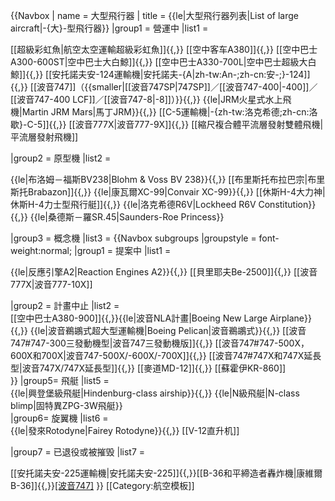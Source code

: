 {{Navbox
| name   = 大型飛行器
| title = {{le|大型飛行器列表|List of large aircraft|-{大}-型飛行器}}
|group1 = 營運中
|list1 = <div>
[[超級彩虹魚|航空太空運輸超級彩虹魚]]{{,}}
[[空中客车A380]]{{,}}
[[空中巴士A300-600ST|空中巴士大白鯨]]{{,}}
[[空中巴士A330-700L|空中巴士超級大白鯨]]{{,}}
[[安托諾夫安-124運輸機|安托諾夫-{A|zh-tw:An-;zh-cn:安-;}-124]]{{,}}
[[波音747]]（{{smaller|[[波音747SP|747SP]]／[[波音747-400|-400]]／[[波音747-400 LCF]]／[[波音747-8|-8]]）}}{{,}}
{{le|JRM火星式水上飛機|Martin JRM Mars|馬丁JRM}}{{,}}
[[C-5運輸機|-{zh-tw:洛克希德;zh-cn:洛歇}-C-5]]{{,}}
[[波音777X|波音777-9X]]{{,}}
[[縮尺複合體平流層發射雙體飛機|平流層發射飛機]]
</div>

|group2 = 原型機
|list2 = <div>
{{le|布洛姆－福斯BV238|Blohm & Voss BV 238}}{{,}}
[[布里斯托布拉巴宗|布里斯托Brabazon]]{{,}}
{{le|康瓦爾XC-99|Convair XC-99}}{{,}}
[[休斯H-4大力神|休斯H-4力士型飛行艇]]{{,}}
{{le|洛克希德R6V|Lockheed R6V Constitution}}{{,}}
{{le|桑德斯－羅SR.45|Saunders-Roe Princess}}
</div>

|group3 = 概念機
|list3 =
 {{Navbox subgroups
  |groupstyle = font-weight:normal;
  |group1 = 提案中
  |list1 = <div>
{{le|反應引擎A2|Reaction Engines A2}}{{,}} [[貝里耶夫Be-2500]]{{,}} [[波音777X|波音777-10X]]
</div>
  |group2 = 計畫中止
  |list2 = <div>
[[空中巴士A380-900]]{{,}}{{le|波音NLA計畫|Boeing New Large Airplane}}{{,}} {{le|波音鵜鶘式超大型運輸機|Boeing Pelican|波音鵜鶘式}}{{,}} [[波音747#747-300三發動機型|波音747三發動機版]]{{,}} [[波音747#747-500X，600X和700X|波音747-500X/-600X/-700X]]{{,}} [[波音747#747X和747X延長型|波音747X/747X延長型]]{{,}} [[麥道MD-12]]{{,}} [[蘇霍伊KR-860]]
</div>
 }}
|group5= 飛艇
|list5 = <div>
{{le|興登堡級飛艇|Hindenburg-class airship}}{{,}}
{{le|N級飛艇|N-class blimp|固特異ZPG-3W飛艇}}
</div>
|group6= 旋翼機
|list6 = <div>
{{le|發來Rotodyne|Fairey Rotodyne}}{{,}}
[[V-12直升机]]
</div>

|group7 = 已退役或被摧毁
|list7 = <div>
[[安托諾夫安-225運輸機|安托諾夫安-225]]{{,}}[[B-36和平締造者轟炸機|康維爾B-36]]{{,}}[[波音747]]([[航天飞机运输飞机|航天飞机运输飞机]])
}}<noinclude>
[[Category:航空模板]]
</noinclude>